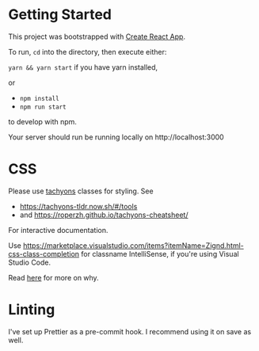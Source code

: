 # Getting Started

This project was bootstrapped with [Create React App](https://github.com/facebook/create-react-app).

To run, `cd` into the directory, then execute either:

`yarn && yarn start` if you have yarn installed,

or

- `npm install`
- `npm run start`

to develop with npm.

Your server should run be running locally on http://localhost:3000

# CSS

Please use [tachyons](tachyons.io) classes for styling. See

- https://tachyons-tldr.now.sh/#/tools
- and https://roperzh.github.io/tachyons-cheatsheet/

For interactive documentation.

Use https://marketplace.visualstudio.com/items?itemName=Zignd.html-css-class-completion for classname IntelliSense, if you're using Visual Studio Code.

Read [here](https://paper.dropbox.com/doc/Design-Stuff--A_8pXuF0m7FiuMgbBPDvnAFuAQ-tIvlO5azzjWtZy56aNS1x) for more on why.

# Linting

I've set up Prettier as a pre-commit hook. I recommend using it on save as well.
